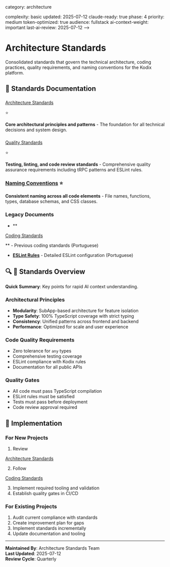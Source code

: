 <!-- AI-METADATA:
<!-- AI-CONTEXT-PRIORITY: always-include="true" summary-threshold="low" -->category: architecture
complexity: basic
updated: 2025-07-12
claude-ready: true
phase: 4
priority: medium
token-optimized: true
audience: fullstack
ai-context-weight: important
last-ai-review: 2025-07-12
-->

# Architecture Standards

Consolidated standards that govern the technical architecture, coding practices, quality requirements, and naming conventions for the Kodix platform.

## 📁 Standards Documentation

### <!-- AI-LINK: type="dependency" importance="high" -->
<!-- AI-LINK: type="dependency" importance="high" -->
<!-- AI-CONTEXT-REF: importance="high" type="architecture" -->
<!-- AI-CONTEXT-REF: importance="high" type="standards" -->
[Architecture Standards](./architecture-standards.md)
<!-- /AI-CONTEXT-REF -->
<!-- /AI-CONTEXT-REF -->
<!-- /AI-LINK -->
<!-- /AI-LINK --> ⭐
**Core architectural principles and patterns** - The foundation for all technical decisions and system design.

### <!-- AI-LINK: type="dependency" importance="high" -->
<!-- AI-CONTEXT-REF: importance="high" type="standards" -->
[Quality Standards](./quality-standards.md)
<!-- /AI-CONTEXT-REF -->
<!-- /AI-LINK --> ⭐
**Testing, linting, and code review standards** - Comprehensive quality assurance requirements including tRPC patterns and ESLint rules.

### [Naming Conventions](./naming-conventions.md) ⭐
**Consistent naming across all code elements** - File names, functions, types, database schemas, and CSS classes.

### Legacy Documents
- **<!-- AI-LINK: type="dependency" importance="high" -->
<!-- AI-CONTEXT-REF: importance="high" type="standards" -->
[Coding Standards](./coding-standards.md)
<!-- /AI-CONTEXT-REF -->
<!-- /AI-LINK -->** - Previous coding standards (Portuguese)
- **[ESLint Rules](../../development/linting/kodix-eslint-coding-rules.md)** - Detailed ESLint configuration (Portuguese)

## 🔍 🎯 Standards Overview

<!-- AI-COMPRESS: strategy="summary" max-tokens="150" -->
**Quick Summary**: Key points for rapid AI context understanding.
<!-- /AI-COMPRESS -->
### Architectural Principles
- **Modularity**: SubApp-based architecture for feature isolation
- **Type Safety**: 100% TypeScript coverage with strict typing
- **Consistency**: Unified patterns across frontend and backend
- **Performance**: Optimized for scale and user experience

### Code Quality Requirements
- Zero tolerance for `any` types
- Comprehensive testing coverage
- ESLint compliance with Kodix rules
- Documentation for all public APIs

### Quality Gates
- All code must pass TypeScript compilation
- ESLint rules must be satisfied
- Tests must pass before deployment
- Code review approval required

## 🚀 Implementation

### For New Projects
1. Review <!-- AI-LINK: type="dependency" importance="high" -->
<!-- AI-LINK: type="dependency" importance="high" -->
<!-- AI-CONTEXT-REF: importance="high" type="architecture" -->
<!-- AI-CONTEXT-REF: importance="high" type="standards" -->
[Architecture Standards](./architecture-standards.md)
<!-- /AI-CONTEXT-REF -->
<!-- /AI-CONTEXT-REF -->
<!-- /AI-LINK -->
<!-- /AI-LINK -->
2. Follow <!-- AI-LINK: type="dependency" importance="high" -->
<!-- AI-CONTEXT-REF: importance="high" type="standards" -->
[Coding Standards](./coding-standards.md)
<!-- /AI-CONTEXT-REF -->
<!-- /AI-LINK -->
3. Implement required tooling and validation
4. Establish quality gates in CI/CD

### For Existing Projects
1. Audit current compliance with standards
2. Create improvement plan for gaps
3. Implement standards incrementally
4. Update documentation and tooling

---

**Maintained By**: Architecture Standards Team  
**Last Updated**: 2025-07-12  
**Review Cycle**: Quarterly
